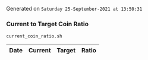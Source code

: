 Generated on `Saturday 25-September-2021 at 13:50:31`

### Current to Target Coin Ratio
`current_coin_ratio.sh`

Date|Current|Target|Ratio
---|---|---|---
